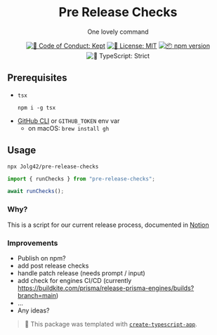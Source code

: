 <h1 align="center">Pre Release Checks</h1>

<p align="center">One lovely command</p>

<p align="center">
	<a href="https://github.com/Jolg42/pre-release-checks/blob/main/.github/CODE_OF_CONDUCT.md" target="_blank"><img alt="🤝 Code of Conduct: Kept" src="https://img.shields.io/badge/%F0%9F%A4%9D_code_of_conduct-kept-21bb42" /></a>
	<a href="https://github.com/Jolg42/pre-release-checks/blob/main/LICENSE.md" target="_blank"><img alt="📝 License: MIT" src="https://img.shields.io/badge/%F0%9F%93%9D_license-MIT-21bb42.svg"></a>
	<a href="http://npmjs.com/package/pre-release-checks"><img alt="📦 npm version" src="https://img.shields.io/npm/v/pre-release-checks?color=21bb42&label=%F0%9F%93%A6%20npm" /></a>
	<img alt="💪 TypeScript: Strict" src="https://img.shields.io/badge/%F0%9F%92%AA_typescript-strict-21bb42.svg" />
</p>

## Prerequisites

- `tsx`
  ```term
  npm i -g tsx
  ```
- [GitHub CLI](https://github.com/cli/cli#installation) or `GITHUB_TOKEN` env var
  - on macOS: `brew install gh`

## Usage

```shell
npx Jolg42/pre-release-checks
```

```ts
import { runChecks } from "pre-release-checks";

await runChecks();
```

### Why?

This is a script for our current release process, documented in [Notion](https://www.notion.so/prismaio/Prisma-ORM-Code-Release-Process-88cb8e87e1ab4358bb8ff77c70a5e330)

### Improvements

- Publish on npm?
- add post release checks
- handle patch release (needs prompt / input)
- add check for engines CI/CD (currently https://buildkite.com/prisma/release-prisma-engines/builds?branch=main)
- ...
- Any ideas?

<!-- You can remove this notice if you don't want it 🙂 no worries! -->

> 💙 This package was templated with [`create-typescript-app`](https://github.com/JoshuaKGoldberg/create-typescript-app).
